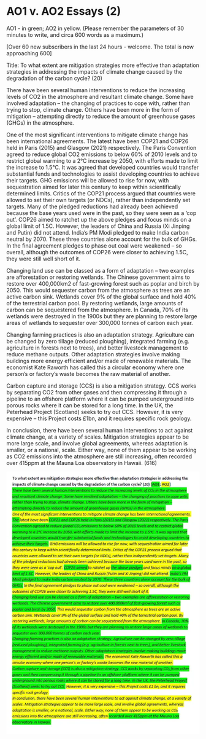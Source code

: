 # AO1 v. AO2 Essays (2)

AO1 - in green; AO2 in yellow. (Please remember the parameters of 30 minutes to write, and circa 600 words as a maximum.)

[Over 60 new subscribers in the last 24 hours - welcome. The total is now approaching 600]

Title: To what extent are mitigation strategies more effective than adaptation strategies in addressing the impacts of climate change caused by the degradation of the carbon cycle? (20)

There have been several human interventions to reduce the increasing levels of CO2 in the atmosphere and resultant climate change. Some have involved adaptation – the changing of practices to cope with, rather than trying to stop, climate change. Others have been more in the form of mitigation – attempting directly to reduce the amount of greenhouse gases (GHGs) in the atmosphere.

One of the most significant interventions to mitigate climate change has been international agreements. The latest have been COP21 and COP26 held in Paris (2015) and Glasgow (2021) respectively. The Paris Convention agreed to reduce global CO2 emissions to below 60% of 2010 levels and to restrict global warming to a 2°C increase by 2050, with efforts made to limit the increase to 1.5°C. It was agreed that developed countries would transfer substantial funds and technologies to assist developing countries to achieve their targets. GHG emissions will be allowed to rise for now, with sequestration aimed for later this century to keep within scientifically determined limits. Critics of the COP21 process argued that countries were allowed to set their own targets (or NDCs), rather than independently set targets. Many of the pledged reductions had already been achieved because the base years used were in the past, so they were seen as a ‘cop out’. COP26 aimed to ratchet up the above pledges and focus minds on a global limit of 1.5C. However, the leaders of China and Russia (Xi Jinping and Putin) did not attend. India’s PM Modi pledged to make India carbon neutral by 2070. These three countries alone account for the bulk of GHGs. In the final agreement pledges to phase out coal were weakened – so overall, although the outcomes of COP26 were closer to achieving 1.5C, they were still well short of it.

Changing land use can be classed as a form of adaptation – two examples are afforestation or restoring wetlands. The Chinese government aims to restore over 400,000km2 of fast-growing forest such as poplar and birch by 2050. This would sequester carbon from the atmosphere as trees are an active carbon sink. Wetlands cover 9% of the global surface and hold 40% of the terrestrial carbon pool. By restoring wetlands, large amounts of carbon can be sequestered from the atmosphere. In Canada, 70% of its wetlands were destroyed in the 1900s but they are planning to restore large areas of wetlands to sequester over 300,000 tonnes of carbon each year.

Changing farming practices is also an adaptation strategy. Agriculture can be changed by zero tillage (reduced ploughing), integrated farming (e.g. agriculture in forests next to trees), and better livestock management to reduce methane outputs. Other adaptation strategies involve making buildings more energy efficient and/or made of renewable materials. The economist Kate Raworth has called this a circular economy where one person’s or factory’s waste becomes the raw material of another.

Carbon capture and storage (CCS) is also a mitigation strategy. CCS works by separating CO2 from other gases and then compressing it through a pipeline to an offshore platform where it can be pumped underground into porous rocks where it can be stored for a long time. In the UK, the Peterhead Project (Scotland) seeks to try out CCS. However, it is very expensive – this Project costs £1bn, and it requires specific rock geology.

In conclusion, there have been several human interventions to act against climate change, at a variety of scales. Mitigation strategies appear to be more large scale, and involve global agreements, whereas adaptation is smaller, or a national, scale. Either way, none of them appear to be working as CO2 emissions into the atmosphere are still increasing, often recorded over 415ppm at the Mauna Loa observatory in Hawaii. (616)

![image](.pix/ao1_vs_ao2_2.webp)
